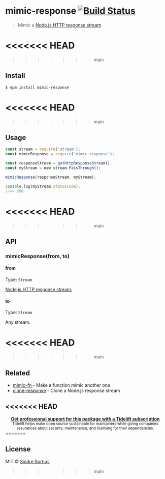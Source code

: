 # mimic-response [![Build Status](https://travis-ci.org/sindresorhus/mimic-response.svg?branch=master)](https://travis-ci.org/sindresorhus/mimic-response)

> Mimic a [Node.js HTTP response stream](https://nodejs.org/api/http.html#http_class_http_incomingmessage)

<<<<<<< HEAD
=======

>>>>>>> main
## Install

```
$ npm install mimic-response
```

<<<<<<< HEAD
=======

>>>>>>> main
## Usage

```js
const stream = require('stream');
const mimicResponse = require('mimic-response');

const responseStream = getHttpResponseStream();
const myStream = new stream.PassThrough();

mimicResponse(responseStream, myStream);

console.log(myStream.statusCode);
//=> 200
```

<<<<<<< HEAD
=======

>>>>>>> main
## API

### mimicResponse(from, to)

#### from

Type: `Stream`

[Node.js HTTP response stream.](https://nodejs.org/api/http.html#http_class_http_incomingmessage)

#### to

Type: `Stream`

Any stream.

<<<<<<< HEAD
=======

>>>>>>> main
## Related

- [mimic-fn](https://github.com/sindresorhus/mimic-fn) - Make a function mimic another one
- [clone-response](https://github.com/lukechilds/clone-response) - Clone a Node.js response stream

<<<<<<< HEAD
---

<div align="center">
	<b>
		<a href="https://tidelift.com/subscription/pkg/npm-mimic-response?utm_source=npm-mimic-response&utm_medium=referral&utm_campaign=readme">Get professional support for this package with a Tidelift subscription</a>
	</b>
	<br>
	<sub>
		Tidelift helps make open source sustainable for maintainers while giving companies<br>assurances about security, maintenance, and licensing for their dependencies.
	</sub>
</div>
=======

## License

MIT © [Sindre Sorhus](https://sindresorhus.com)
>>>>>>> main
